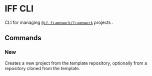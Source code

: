 # IFF CLI

CLI for managing [`@if-framework/framework`](https://www.npmjs.com/package/@if-framework/framework) projects .


## Commands

### New

Creates a new project from the template repository, optionally from a repository cloned from the template.


